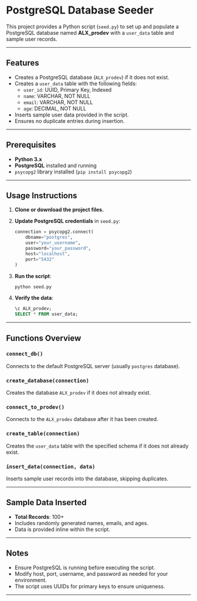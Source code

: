 # PostgreSQL Database Seeder

This project provides a Python script (`seed.py`) to set up and populate a PostgreSQL database named **ALX_prodev** with a `user_data` table and sample user records.

---

## Features

- Creates a PostgreSQL database (`ALX_prodev`) if it does not exist.
- Creates a `user_data` table with the following fields:
  - `user_id`: UUID, Primary Key, Indexed
  - `name`: VARCHAR, NOT NULL
  - `email`: VARCHAR, NOT NULL
  - `age`: DECIMAL, NOT NULL
- Inserts sample user data provided in the script.
- Ensures no duplicate entries during insertion.

---

## Prerequisites

- **Python 3.x**
- **PostgreSQL** installed and running
- `psycopg2` library installed (`pip install psycopg2`)

---

## Usage Instructions

1. **Clone or download the project files.**

2. **Update PostgreSQL credentials** in `seed.py`:
   ```python
   connection = psycopg2.connect(
       dbname="postgres",
       user="your_username",
       password="your_password",
       host="localhost",
       port="5432"
   )
   ```

3. **Run the script**:
   ```bash
   python seed.py
   ```

4. **Verify the data**:
   ```sql
   \c ALX_prodev;
   SELECT * FROM user_data;
   ```

---

## Functions Overview

### `connect_db()`
Connects to the default PostgreSQL server (usually `postgres` database).

### `create_database(connection)`
Creates the database `ALX_prodev` if it does not already exist.

### `connect_to_prodev()`
Connects to the `ALX_prodev` database after it has been created.

### `create_table(connection)`
Creates the `user_data` table with the specified schema if it does not already exist.

### `insert_data(connection, data)`
Inserts sample user records into the database, skipping duplicates.

---

## Sample Data Inserted

- **Total Records**: 100+
- Includes randomly generated names, emails, and ages.
- Data is provided inline within the script.

---

## Notes

- Ensure PostgreSQL is running before executing the script.
- Modify host, port, username, and password as needed for your environment.
- The script uses UUIDs for primary keys to ensure uniqueness.

---
